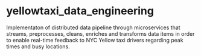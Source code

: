 # yellowtaxi_data_engineering
Implementaton of distributed data pipeline through microservices that streams, preprocesses, cleans, enriches and transforms data items in order to enable real-time feedback to NYC Yellow taxi drivers regarding peak times and busy locations.
